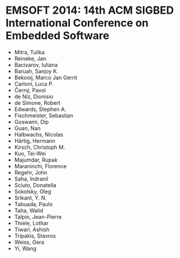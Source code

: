 # EMSOFT 2014: 14th ACM SIGBED International Conference on Embedded Software
* Mitra, Tulika
* Reineke, Jan
* Bacivarov, Iuliana
* Baruah, Sanjoy K.
* Bekooij, Marco Jan Gerrit
* Carloni, Luca P.
* Černý, Pavol
* de Niz, Dionisio
* de Simone, Robert
* Edwards, Stephen A.
* Fischmeister, Sebastian
* Goswami, Dip
* Guan, Nan
* Halbwachs, Nicolas
* Härtig, Hermann
* Kirsch, Christoph M.
* Kuo, Tei-Wei
* Majumdar, Rupak
* Maraninchi, Florence
* Regehr, John
* Saha, Indranil
* Sciuto, Donatella
* Sokolsky, Oleg
* Srikant, Y. N.
* Tabuada, Paulo
* Taha, Walid
* Talpin, Jean-Pierre
* Thiele, Lothar
* Tiwari, Ashish
* Tripakis, Stavros
* Weiss, Gera
* Yi, Wang
